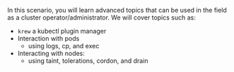 In this scenario, you will learn advanced topics that can be used in the field as a cluster operator/administrator. We will cover topics such as:

  - `krew` a kubectl plugin manager
  - Interaction with pods
    - using logs, cp, and exec
  - Interacting with nodes:
    - using taint, tolerations, cordon, and drain
